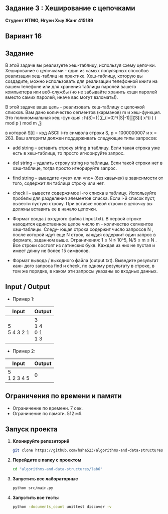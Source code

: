 ## Задание 3 : Хеширование с цепочками
 

**Студент ИТМО,  Нгуен Хыу Жанг  415189**  

## Вариант 16

## Задание

В этой задаче вы реализуете хеш-таблицу, используя схему цепочки. Хеширование с цепочками - один из самых популярных способов реализации хеш-таблиц на практике. Хеш-таблицу, которую вы создадите, можно использовать для реализации телефонной книги на вашем телефоне или для хранения таблицы паролей вашего компьютера или веб-службы (но не забывайте хранить хэши паролей вместо самих паролей, иначе вас могут взломать!). 

В этой задаче ваша цель - реализовать хеш-таблицу с цепочкой списков. Вам дано количество сегментов (карманов) m и хеш-функция. Это полиномиальная хеш-функция :
h(S)=(( ∑_(i=0)^(|S|-1)▒〖S[i] x^(i )  ) mod p ) mod m ,〗

в которой S[i] - код ASCII i-го символа строки S, p = 1000000007 и x = 263. Ваш алгоритм должен поддерживать следующие типы запросов:
	
 - add string – вставить строку string в таблицу. Если такая строка уже есть в хеш-таблице, то просто игнорируйте запрос.
	
 - del string – удалить строку string из таблицы. Если такой строки нет в хэш-таблице, тогда просто игнорируйте запрос.
	
 - find string – выведите «yes» или «no» (без кавычек) в зависимости от того, содержит ли таблица строку или нет.
	
 - check i – вывести содержимое i-го списка в таблицу. Используйте пробелы для разделения элементов списка. Если i-й список пуст, вывести пустую строку.
При вставке новой строки в цепочку вы должны вставить ее в начало цепочки.

- Формат ввода / входного файла (input.txt). В первой строке находится единственное целое число m - количество сегментов хэш-таблицы. Следу- ющая строка содержит число запросов N , после которой идут еще N строк, каждая содержит один запрос в формате, заданном выше. Ограничения: 1 ≤ N ≤ 10^5, N/5 ≤ m ≤ N . Все строки состоят из латинских букв. Каждая из них не пустая и имеет длину не более 15 символов.

- Формат вывода / выходного файла (output.txt). Выведите результат каж- дого запроса find и check, по одному результату в строке, в том же порядке, в каком эти запросы указаны во входных данных.

  
## Input / Output 
- Пример 1:

| Input                                            | Output                               |   
|--------------------------------------------------|--------------------------------------|
| 5<br/>5 4 3 2 1                                  | 3<br/>1 4<br/>0 1<br/>1 3            |

- Пример 2:

| Input                                            | Output                               |   
|--------------------------------------------------|--------------------------------------|
| 5<br/>1 2 3 4 5                                  | 0                                    |



## Ограничения по времени и памяти

- Ограничение по времени. 7 сек.
- Ограничение по памяти. 512 мб.


## Запуск проекта
1. **Клонируйте репозиторий**
   ```bash
   git clone https://github.com/haha523/algorithms-and-data-structures.git
   ```
2. **Перейдите в папку с проектом**
   ```bash
   cd "algorithms-and-data-structures/lab6"
   ```
3. **Запустить все лабораторные**
    ```bash
   python src/main.py
   ```
4. **Запустить все тесты**
    ```bash
   python -documents_count unittest discover -v
   ```

